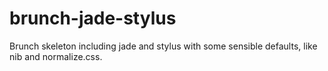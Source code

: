 brunch-jade-stylus
==================

Brunch skeleton including jade and stylus with some sensible defaults, like nib and normalize.css.
